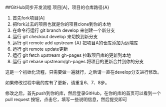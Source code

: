 ##GitHub同步开发流程
项目[A]，项目的仓库路径{A}
1. 首先fork项目[A]
2. 把fork过去的项目也就是你的项目clone到你的本地
3. 在命令行运行 git branch develop 来创建一个新分支
4. 运行 git checkout develop 来切换到新分支
5. 运行 git remote add upstream {A} 把项目A的仓库添加为远端库
6. 运行 git remote update更新
7. 运行 git fetch upstream gh-pages 拉取项目库的更新到本地
8. 运行 git rebase upstream/gh-pages 将项目的更新合并到你的分支

这是一个初始化流程，只需要做一遍就行，之后请一直在develop分支进行修改。

如果修改过程中我的库有了更新，请重复6、7、8步。

修改之后，首先push到你的库，然后登录GitHub，在你的库的首页可以看到一个 pull request 按钮，点击它，填写一些说明信息，然后提交即可